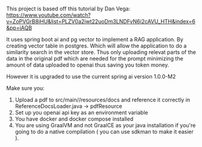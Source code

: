 This project is based off this tutorial by Dan Vega: https://www.youtube.com/watch?v=ZoPVGrB8iHU&list=PLZV0a2jwt22uoDm3LNDFvN6i2cAVU_HTH&index=6&pp=iAQB

It uses spring boot ai and pg vector to implement a RAG application. By creating vector table in postgres. Which will allow the application to do a similarity search in the vector store. Thus only uploading relevat parts of the data in the original pdf which are needed for the prompt minimizing the amount of data uploaded to openai thus saving you token money.

However it is upgraded to use the current spring ai version 1.0.0-M2

Make sure you:

1. Upload a pdf to src/main//resources/docs and reference it correctly in ReferenceDocsLoader.java -> pdfResource
2. Set up you openai api key as an environment variable
3. You have docker and docker compose installed
4. You are using GraalVM and not GraalCE as your java installation if you're going to do a native compilation ( you can use sdkman to make it easier ).
